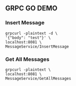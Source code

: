 ## GRPC GO DEMO
### Insert Message
```
grpcurl -plaintext -d \
'{"body": "test"}' \
localhost:8081 \
MessageService/InsertMessage
```
### Get All Messages
```
grpcurl -plaintext \
localhost:8081 \
MessageService/GetAllMessages
```